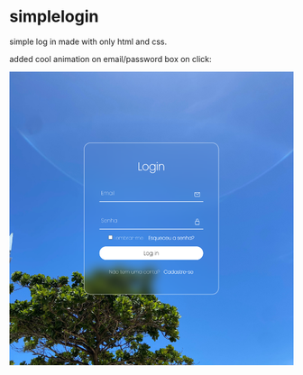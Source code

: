 # simplelogin

simple log in made with only html and css.

added cool animation on email/password box on click:

<img src="./source/done.PNG">
